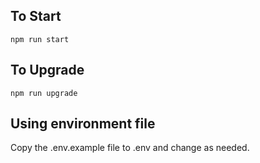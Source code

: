 ## To Start
```
npm run start
```

## To Upgrade
```
npm run upgrade
```

## Using environment file
Copy the .env.example file to .env and change as needed.
